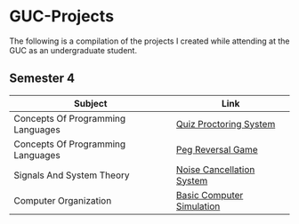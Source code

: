# GUC-Projects
The following is a compilation of the projects I created while attending at the GUC as an undergraduate student.

## Semester 4
| Subject | Link |
| --- | --- |
| Concepts Of Programming Languages | [Quiz Proctoring System](https://github.com/yehiarasheed/Quiz-Proctoring-System) |
| Concepts Of Programming Languages | [Peg Reversal Game](https://github.com/yehiarasheed/Peg-Reversal-Game) |
| Signals And System Theory | [Noise Cancellation System](https://github.com/yehiarasheed/Noise-Cancellation-System) |
| Computer Organization | [Basic Computer Simulation](https://github.com/yehiarasheed/Basic-Computer-Simulation) |




